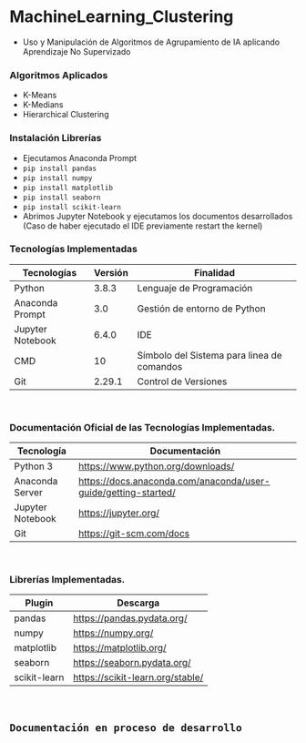 # MachineLearning_Clustering

* Uso y Manipulación de Algoritmos de Agrupamiento de IA aplicando Aprendizaje No Supervizado

### Algoritmos Aplicados
* K-Means 
* K-Medians
* Hierarchical Clustering


### Instalación Librerías
* Ejecutamos Anaconda Prompt 
* `pip install pandas`
* `pip install numpy`
* `pip install matplotlib` 
* `pip install seaborn `
* `pip install scikit-learn`
* Abrimos Jupyter Notebook y ejecutamos los documentos desarrollados (Caso de haber ejecutado el IDE previamente restart the kernel)


### Tecnologías Implementadas

| **Tecnologías** | **Versión** | **Finalidad** |               
| ------------- | ------------- | ------------- |
| Python | 3.8.3  | Lenguaje de Programación |
| Anaconda Prompt | 3.0 | Gestión de entorno de Python |
| Jupyter Notebook | 6.4.0 | IDE |
| CMD | 10 | Símbolo del Sistema para linea de comandos | 
| Git | 2.29.1  | Control de Versiones |


</br>

### Documentación Oficial de las Tecnologías Implementadas.

| **Tecnología** | **Documentación** |               
| -------------  | ------------- |
| Python 3 |  https://www.python.org/downloads/ |
| Anaconda Server | https://docs.anaconda.com/anaconda/user-guide/getting-started/ |
| Jupyter Notebook | https://jupyter.org/ | 
| Git   |  https://git-scm.com/docs |


</br>

### Librerías Implementadas.

| **Plugin** | **Descarga** |               
| -------------  | ------------- |
| pandas | https://pandas.pydata.org/ |
| numpy |  https://numpy.org/ |
| matplotlib | https://matplotlib.org/ |
| seaborn | https://seaborn.pydata.org/ |
| scikit-learn | https://scikit-learn.org/stable/ |


</br>

## `Documentación en proceso de desarrollo`
